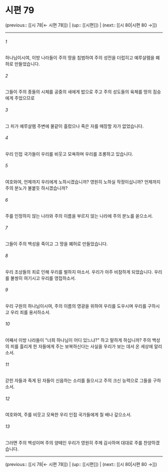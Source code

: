 # 시편 79

(previous:: [[시 78|← 시편 78]]) | (up:: [[시편]]) | (next:: [[시 80|시편 80 →]])

***




###### 1 

하나님이시여, 이방 나라들이 주의 땅을 침범하여 주의 성전을 더럽히고 예루살렘을 폐허로 만들었습니다. 



###### 2 

그들이 주의 종들의 시체를 공중의 새에게 밥으로 주고 주의 성도들의 육체를 땅의 짐승에게 주었으므로 



###### 3 

그 피가 예루살렘 주변에 물같이 흘렀으나 죽은 자를 매장할 자가 없었습니다. 



###### 4 

우리 인접 국가들이 우리를 비웃고 모욕하며 우리를 조롱하고 있습니다. 



###### 5 

여호와여, 언제까지 우리에게 노하시겠습니까? 영원히 노하실 작정이십니까? 언제까지 주의 분노가 불붙듯 하시겠습니까? 



###### 6 

주를 인정하지 않는 나라와 주의 이름을 부르지 않는 나라에 주의 분노를 쏟으소서. 



###### 7 

그들이 주의 백성을 죽이고 그 땅을 폐허로 만들었습니다. 



###### 8 

우리 조상들의 죄로 인해 우리를 벌하지 마소서. 우리가 아주 비참하게 되었습니다. 우리를 불쌍히 여기시고 우리를 영접하소서. 



###### 9 

우리 구원의 하나님이시여, 주의 이름의 영광을 위하여 우리를 도우시며 우리를 구하시고 우리 죄를 용서하소서. 



###### 10 

어째서 이방 나라들이 "너희 하나님이 어디 있느냐?" 하고 말하게 하십니까? 주의 백성의 피를 흘리게 한 자들에게 주는 보복하신다는 사실을 우리가 보는 데서 온 세상에 알리소서. 



###### 11 

갇힌 자들과 죽게 된 자들이 신음하는 소리를 들으시고 주의 크신 능력으로 그들을 구하소서. 



###### 12 

여호와여, 주를 비웃고 모욕한 우리 인접 국가들에게 칠 배나 갚으소서. 



###### 13 

그러면 주의 백성이며 주의 양떼인 우리가 영원히 주께 감사하며 대대로 주를 찬양하겠습니다.

***

(previous:: [[시 78|← 시편 78]]) | (up:: [[시편]]) | (next:: [[시 80|시편 80 →]])
